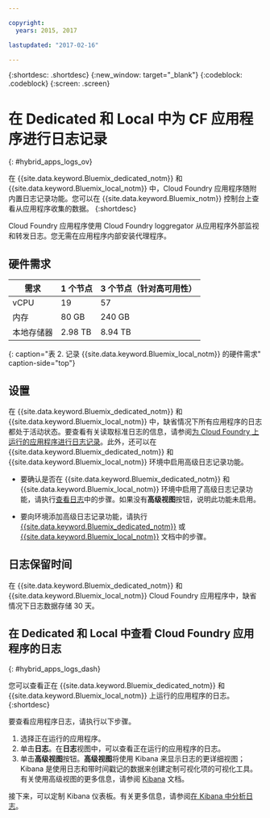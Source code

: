 ```yaml
---

copyright:
  years: 2015, 2017

lastupdated: "2017-02-16"

---
```



{:shortdesc: .shortdesc}
{:new_window: target="_blank"}
{:codeblock: .codeblock}
{:screen: .screen}

# 在 Dedicated 和 Local 中为 CF 应用程序进行日志记录
{: #hybrid_apps_logs_ov}

在 {{site.data.keyword.Bluemix_dedicated_notm}} 和 {{site.data.keyword.Bluemix_local_notm}} 中，Cloud Foundry 应用程序随附内置日志记录功能。您可以在 {{site.data.keyword.Bluemix_notm}} 控制台上查看从应用程序收集的数据。
{:shortdesc}

Cloud Foundry 应用程序使用 Cloud Foundry loggregator 从应用程序外部监视和转发日志。您无需在应用程序内部安装代理程序。

## 硬件需求


| **需求** |    **1 个节点**     | **3 个节点（针对高可用性）** |
|-----------------|-------------------|-------------------|
| vCPU | 19 | 57 |
| 内存 | 80 GB | 240 GB |
| 本地存储器 | 2.98 TB | 8.94 TB |
{: caption="表 2. 记录 {{site.data.keyword.Bluemix_local_notm}} 的硬件需求" caption-side="top"}

## 设置

在 {{site.data.keyword.Bluemix_dedicated_notm}} 和 {{site.data.keyword.Bluemix_local_notm}} 中，缺省情况下所有应用程序的日志都处于活动状态。要查看有关读取标准日志的信息，请参阅[为 Cloud Foundry 上运行的应用程序进行日志记录](../logging_cf_apps.html#logging_bluemix_cf_apps)。此外，还可以在 {{site.data.keyword.Bluemix_dedicated_notm}} 和 {{site.data.keyword.Bluemix_local_notm}} 环境中启用高级日志记录功能。

* 要确认是否在 {{site.data.keyword.Bluemix_dedicated_notm}} 和 {{site.data.keyword.Bluemix_local_notm}} 环境中启用了高级日志记录功能，请执行[查看日志](#hybrid_apps_logs_dash)中的步骤。如果没有**高级视图**按钮，说明此功能未启用。

* 要向环境添加高级日志记录功能，请执行 [{{site.data.keyword.Bluemix_dedicated_notm}}](/docs/dedicated/index.html#dedicated) 或 [{{site.data.keyword.Bluemix_local_notm}}](/docs/local/index.html#local) 文档中的步骤。

## 日志保留时间

在 {{site.data.keyword.Bluemix_dedicated_notm}} 和 {{site.data.keyword.Bluemix_local_notm}} Cloud Foundry 应用程序中，缺省情况下日志数据存储 30 天。

## 在 Dedicated 和 Local 中查看 Cloud Foundry 应用程序的日志
{: #hybrid_apps_logs_dash}

您可以查看正在 {{site.data.keyword.Bluemix_dedicated_notm}} 和 {{site.data.keyword.Bluemix_local_notm}} 上运行的应用程序的日志。
{:shortdesc}

要查看应用程序日志，请执行以下步骤。
1. 选择正在运行的应用程序。
2. 单击**日志**。在**日志**视图中，可以查看正在运行的应用程序的日志。
4. 单击**高级视图**按钮。**高级视图**将使用 Kibana 来显示日志的更详细视图；Kibana 是使用日志和带时间戳记的数据来创建定制可视化项的可视化工具。有关使用高级视图的更多信息，请参阅 [Kibana](https://www.elastic.co/guide/en/kibana/current/index.html) 文档。

接下来，可以定制 Kibana 仪表板。有关更多信息，请参阅[在 Kibana 中分析日志](../logging_view_kibana3.html#analyzing_logs_Kibana3)。
